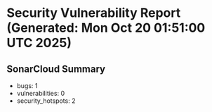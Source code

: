 # Security Vulnerability Report (Generated: Mon Oct 20 01:51:00 UTC 2025)


## SonarCloud Summary
* bugs: 1
* vulnerabilities: 0
* security_hotspots: 2
